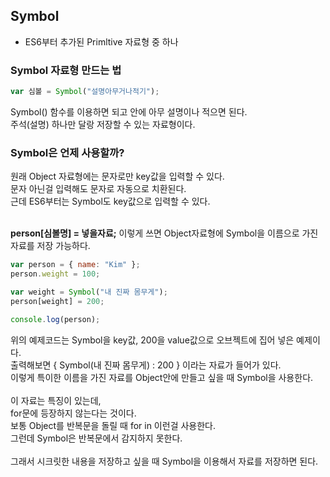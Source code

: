 ## Symbol

- ES6부터 추가된 Primltive 자료형 중 하나

### Symbol 자료형 만드는 법

```js
var 심볼 = Symbol("설명아무거나적기");
```

Symbol() 함수를 이용하면 되고 안에 아무 설명이나 적으면 된다. <br>
주석(설명) 하나만 달랑 저장할 수 있는 자료형이다.<br>

### Symbol은 언제 사용할까?

원래 Object 자료형에는 문자로만 key값을 입력할 수 있다.<br>
문자 아닌걸 입력해도 문자로 자동으로 치환된다.<br>
근데 ES6부터는 Symbol도 key값으로 입력할 수 있다.<br>
<br>

**person[심볼명] = 넣을자료;**
이렇게 쓰면 Object자료형에 Symbol을 이름으로 가진 자료를 저장 가능하다.

```js
var person = { name: "Kim" };
person.weight = 100;

var weight = Symbol("내 진짜 몸무게");
person[weight] = 200;

console.log(person);
```

위의 예제코드는 Symbol을 key값, 200을 value값으로 오브젝트에 집어 넣은 예제이다.<br>
출력해보면 { Symbol(내 진짜 몸무게) : 200 } 이라는 자료가 들어가 있다.<br>
이렇게 특이한 이름을 가진 자료를 Object안에 만들고 싶을 때 Symbol을 사용한다.<br>
<br>
이 자료는 특징이 있는데,<br>
for문에 등장하지 않는다는 것이다.<br>
보통 Object를 반복문을 돌릴 때 for in 이런걸 사용한다.<br>
그런데 Symbol은 반복문에서 감지하지 못한다.<br>
<br>
그래서 시크릿한 내용을 저장하고 싶을 때 Symbol을 이용해서 자료를 저장하면 된다.<br>
